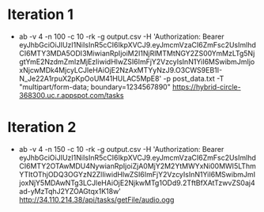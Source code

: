 
# Iteration 1
- ab -v 4 -n 100 -c 10 -rk -g output.csv -H 'Authorization: Bearer eyJhbGciOiJIUzI1NiIsInR5cCI6IkpXVCJ9.eyJmcmVzaCI6ZmFsc2UsImlhdCI6MTY3MDA5ODI3MiwianRpIjoiM2I1NjRlMTMtNGY2ZS00YmMzLTg5NjgtYmE2NzdmZmIzMjEzIiwidHlwZSI6ImFjY2VzcyIsInN1YiI6MSwibmJmIjoxNjcwMDk4MjcyLCJleHAiOjE2NzAxMTYyNzJ9.O3CWS9EB1I-N_Je22A1rpuX2pKpOoUM41HULAC5MpE8' -p post_data.txt -T "multipart/form-data; boundary=1234567890" https://hybrid-circle-368300.uc.r.appspot.com/tasks


# Iteration 2
- ab -v 4 -n 150 -c 10 -rk -g output.csv -H 'Authorization: Bearer eyJhbGciOiJIUzI1NiIsInR5cCI6IkpXVCJ9.eyJmcmVzaCI6ZmFsc2UsImlhdCI6MTY2OTAwMDU4NywianRpIjoiZjA0MjY2M2YtMWYxNi00MWI5LThmYTItOThjODQ3OGYzN2ZlIiwidHlwZSI6ImFjY2VzcyIsInN1YiI6MSwibmJmIjoxNjY5MDAwNTg3LCJleHAiOjE2NjkwMTg1ODd9.2TftBfXAtTzwvZS0aj4ad-yMzTqhJ2YZOAGtqx1K18w' http://34.110.214.38/api/tasks/getFile/audio.ogg 
